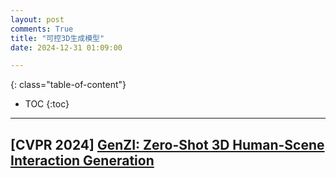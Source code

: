 ```yaml
---
layout: post
comments: True
title: "可控3D生成模型"
date: 2024-12-31 01:09:00

---
```


<!--more-->

{: class="table-of-content"}
* TOC
{:toc}

---

## \[**CVPR 2024**\] [GenZI: Zero-Shot 3D Human-Scene Interaction Generation](https://craigleili.github.io/projects/genzi/)
